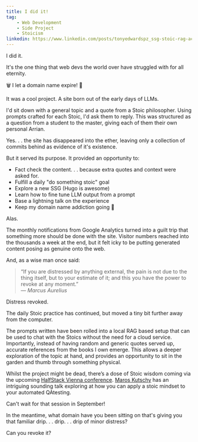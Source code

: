 ```yaml
---
title: I did it!
tag:
    - Web Development
    - Side Project
    - Stoicism
linkedin: https://www.linkedin.com/posts/tonyedwardspz_ssg-stoic-rag-activity-7315595207444484096-5Dtn
---
```


I did it.

It's the one thing that web devs the world over have struggled with for all eternity.

🗑️ I let a domain name expire! 🎉

It was a cool project. A site born out of the early days of LLMs.

I'd sit down with a general topic and a quote from a Stoic philosopher. Using prompts crafted for each Stoic, I'd ask them to reply. This was structured as a question from a student to the master, giving each of them their own personal Arrian.

Yes. . . the site has disappeared into the ether, leaving only a collection of commits behind as evidence of it's existence. 

But it served its purpose. It provided an opportunity to:

- Fact check the content. . . because extra quotes and context were asked for.
- Fulfill a daily "do something stoic" goal
- Explore a new SSG (Hugo is awesome)
- Learn how to fine tune LLM output from a prompt
- Base a lightning talk on the experience
- Keep my domain name addiction going 🤪

Alas. 

The monthly notifications from Google Analytics turned into a guilt trip that something more should be done with the site. Visitor numbers reached into the thousands a week at the end, but it felt icky to be putting generated content posing as genuine onto the web. 

And, as a wise man once said:

> “If you are distressed by anything external, the pain is not due to the thing itself, but to your estimate of it; and this you have the power to revoke at any moment.”  
> — _Marcus Aurelius_

Distress revoked.

The daily Stoic practice has continued, but moved a tiny bit further away from the computer.

The prompts written have been rolled into a local RAG based setup that can be used to chat with the Stoics without the need for a cloud service. Importantly, instead of having random and generic quotes served up, accurate references from the books I own emerge. This allows a deeper exploration of the topic at hand, and provides an opportunity to sit in the garden and thumb through something physical.

Whilst the project might be dead, there’s a dose of Stoic wisdom coming via the upcoming [HalfStack Vienna conference](https://halfstackconf.com/vienna#maros-kutschy). [Maros Kutschy](https://www.linkedin.com/in/maros-kutschy-83100878/) has an intriguing sounding talk exploring at how you can apply a stoic mindset to your automated QAtesting.

Can't wait for that session in September!

In the meantime, what domain have you been sitting on that's giving you that familiar drip. . . drip. . . drip of minor distress? 

Can you revoke it?
